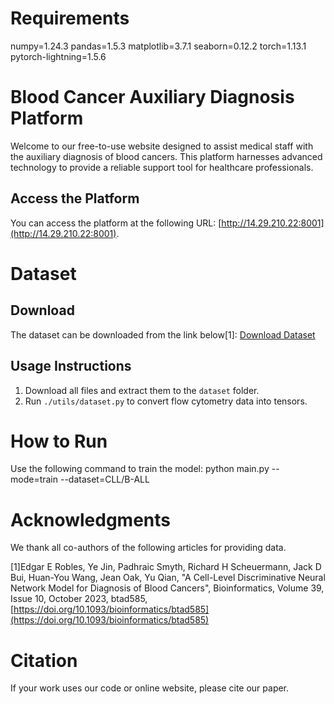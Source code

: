 # Requirements
numpy=1.24.3
pandas=1.5.3
matplotlib=3.7.1
seaborn=0.12.2
torch=1.13.1
pytorch-lightning=1.5.6
# Blood Cancer Auxiliary Diagnosis Platform

Welcome to our free-to-use website designed to assist medical staff with the auxiliary diagnosis of blood cancers. This platform harnesses advanced technology to provide a reliable support tool for healthcare professionals.

## Access the Platform
You can access the platform at the following URL: [http://14.29.210.22:8001](http://14.29.210.22:8001).

# Dataset
## Download
The dataset can be downloaded from the link below[1]:
[Download Dataset](https://drive.google.com/drive/folders/1VcmDOdBbG46ILRd99TM2ZsZHBpcMazZ6)

## Usage Instructions
1. Download all files and extract them to the `dataset` folder.
2. Run `./utils/dataset.py` to convert flow cytometry data into tensors.

# How to Run
Use the following command to train the model:
python main.py --mode=train --dataset=CLL/B-ALL

# Acknowledgments
We thank all co-authors of the following articles for providing data.

[1]Edgar E Robles, Ye Jin, Padhraic Smyth, Richard H Scheuermann, Jack D Bui, Huan-You Wang, Jean Oak, Yu Qian, "A Cell-Level Discriminative Neural Network Model for Diagnosis of Blood Cancers", Bioinformatics, Volume 39, Issue 10, October 2023, btad585, [https://doi.org/10.1093/bioinformatics/btad585](https://doi.org/10.1093/bioinformatics/btad585)

# Citation
If your work uses our code or online website, please cite our paper.